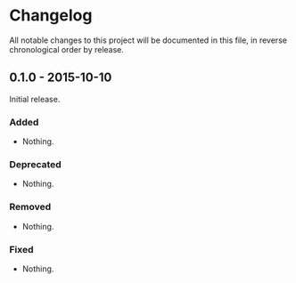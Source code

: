# Changelog

All notable changes to this project will be documented in this file, in reverse chronological order by release.

## 0.1.0 - 2015-10-10

Initial release.

### Added

- Nothing.

### Deprecated

- Nothing.

### Removed

- Nothing.

### Fixed

- Nothing.

